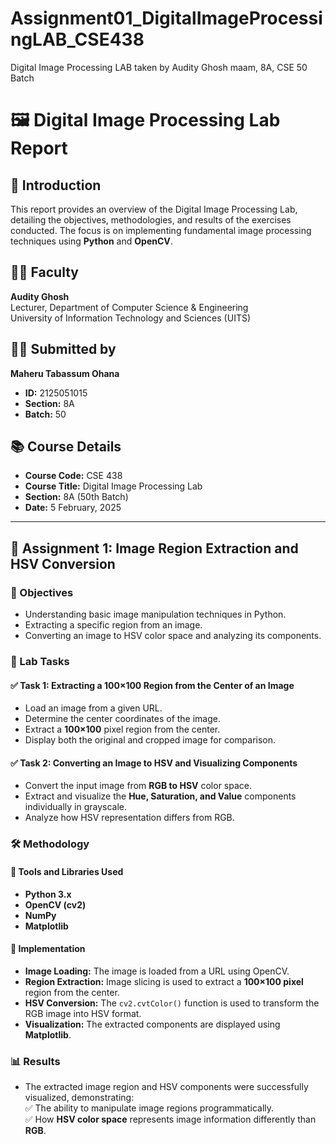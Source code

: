 # Assignment01_DigitalImageProcessingLAB_CSE438
Digital Image Processing LAB taken by Audity Ghosh maam, 8A, CSE 50 Batch

# 🖼️ Digital Image Processing Lab Report  

## 📌 Introduction  
This report provides an overview of the Digital Image Processing Lab, detailing the objectives, methodologies, and results of the exercises conducted. The focus is on implementing fundamental image processing techniques using **Python** and **OpenCV**.  

## 👩‍🏫 Faculty  
**Audity Ghosh**  
Lecturer, Department of Computer Science & Engineering  
University of Information Technology and Sciences (UITS)  

## 👨‍🎓 Submitted by  
**Maheru Tabassum Ohana**  
- **ID:** 2125051015  
- **Section:** 8A  
- **Batch:** 50  

## 📚 Course Details  
- **Course Code:** CSE 438  
- **Course Title:** Digital Image Processing Lab  
- **Section:** 8A (50th Batch)  
- **Date:** 5 February, 2025  

---

## 📝 Assignment 1: Image Region Extraction and HSV Conversion  

### 🎯 Objectives  
- Understanding basic image manipulation techniques in Python.  
- Extracting a specific region from an image.  
- Converting an image to HSV color space and analyzing its components.  

### 🔧 Lab Tasks  

#### ✅ Task 1: Extracting a 100×100 Region from the Center of an Image  
- Load an image from a given URL.  
- Determine the center coordinates of the image.  
- Extract a **100×100** pixel region from the center.  
- Display both the original and cropped image for comparison.  

#### ✅ Task 2: Converting an Image to HSV and Visualizing Components  
- Convert the input image from **RGB to HSV** color space.  
- Extract and visualize the **Hue, Saturation, and Value** components individually in grayscale.  
- Analyze how HSV representation differs from RGB.  

### 🛠️ Methodology  

#### 🚀 Tools and Libraries Used  
- **Python 3.x**  
- **OpenCV (cv2)**  
- **NumPy**  
- **Matplotlib**  

#### 🔄 Implementation  
- **Image Loading:** The image is loaded from a URL using OpenCV.  
- **Region Extraction:** Image slicing is used to extract a **100×100 pixel** region from the center.  
- **HSV Conversion:** The `cv2.cvtColor()` function is used to transform the RGB image into HSV format.  
- **Visualization:** The extracted components are displayed using **Matplotlib**.  

### 📊 Results  
- The extracted image region and HSV components were successfully visualized, demonstrating:  
  ✅ The ability to manipulate image regions programmatically.  
  ✅ How **HSV color space** represents image information differently than **RGB**.  

